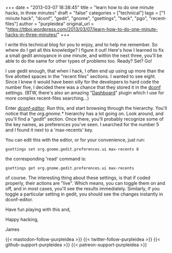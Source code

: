 +++
date = "2013-03-07 18:38:45"
title = "learn how to do one minute hacks, in three minutes"
draft = "false"
categories = ["technical"]
tags = ["1 minute hack", "dconf", "gedit", "gnome", "gsettings", "hack", "pgo", "recent-files"]
author = "purpleidea"
original_url = "https://ttboj.wordpress.com/2013/03/07/learn-how-to-do-one-minute-hacks-in-three-minutes/"
+++

I write this technical blog for you to enjoy, and to help me remember. So where do I get all this knowledge? I figure it out! Here's how I learned to fix a small gedit annoyance in one minute, and within the next three, you'll be able to do the same for other types of problems too. Ready? Set? Go!

I use gedit enough, that when I hack, I often end up using up more than the five allotted spaces in the "recent files" sections. I wanted to see eight. Since I knew it would have been silly for the developers to hard code the number five, I decided there was a chance that they stored it in the <a href="https://live.gnome.org/dconf">dconf</a> settings. (BTW, there's also an amazing "<a href="http://seilo.geekyogre.com/2011/12/gedit-plugins-now-has-the-dashboard/">Dashboard</a>" plugin which I use for more complex recent-files searching...)

Enter <a href="https://developer.gnome.org/dconf/unstable/dconf-editor.html"><em>dconf-editor</em></a>. Run this, and start browsing through the hierarchy. You'll notice that the <em>org.gnome.*</em> hierarchy has a lot going on. Look around, and you'll find a "<em>gedit</em>" section. Once there, you'll probably recognize some of the key names, as preferences you've seen. I searched for the number 5 and I found it next to a 'max-recents' key.

You can edit this with the editor, or for your convenience, just run:
```
gsettings set org.gnome.gedit.preferences.ui max-recents 8
```
the corresponding 'read' command is:
```
gsettings get org.gnome.gedit.preferences.ui max-recents
```
of course. The interesting thing about these settings, is that if coded properly, their actions are "live". Which means, you can toggle them on and off, and in most cases, you'll see the results immediately. Similarly, if you toggle a particular setting in gedit, you should see the changes instantly in dconf-editor.

Have fun playing with this and,

Happy hacking,

James

{{< mastodon-follow-purpleidea >}}
{{< twitter-follow-purpleidea >}}
{{< github-support-purpleidea >}}
{{< patreon-support-purpleidea >}}
